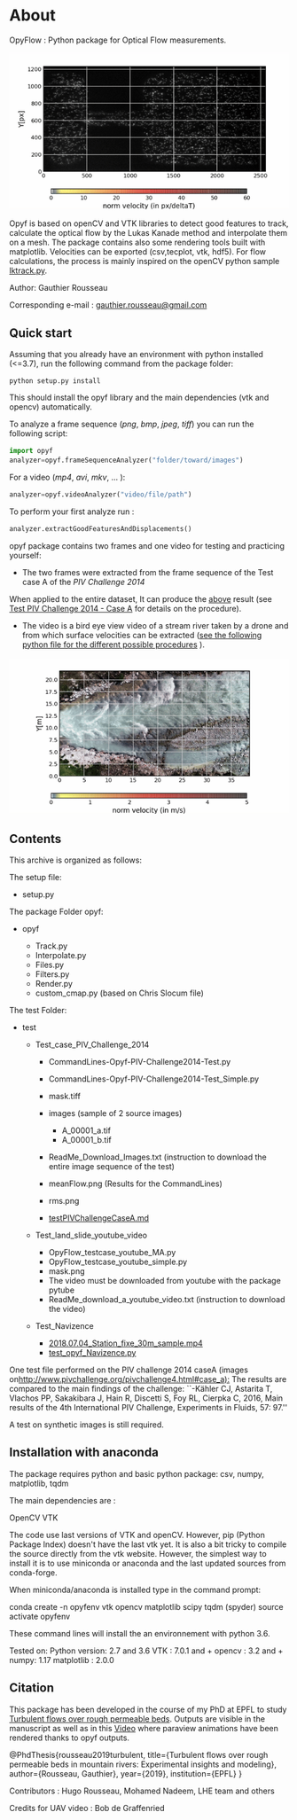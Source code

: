 ﻿
# About

OpyFlow : Python package for Optical Flow measurements.

![PIV challenge](test/Test_case_PIV_Challenge_2014/gif/example_PIV_challenge.gif)

Opyf is based on openCV and VTK libraries to detect good features to track, calculate the optical flow by the Lukas Kanade method and interpolate them on a mesh. The package contains also some rendering tools built with matplotlib. Velocities can be exported (csv,tecplot, vtk, hdf5).
For flow calculations, the process is mainly inspired on the openCV python sample [lktrack.py](https://github.com/opencv/opencv/blob/master/samples/python/lk_track.py).

Author: Gauthier Rousseau

Corresponding e-mail : gauthier.rousseau@gmail.com

## Quick start

Assuming that you already have an environment with python installed (<=3.7), run the following command from the package folder:

```shell
python setup.py install
```

This should install the opyf library and the main dependencies (vtk and opencv) automatically.

To analyze a frame sequence (*png*, *bmp*, *jpeg*, *tiff*) you can run the following script:

```python
import opyf
analyzer=opyf.frameSequenceAnalyzer("folder/toward/images")
```

For a video (*mp4*, *avi*, *mkv*, ... ):

```python
analyzer=opyf.videoAnalyzer("video/file/path")
```

To perform your first analyze run :

```python
analyzer.extractGoodFeaturesAndDisplacements()
```

opyf package contains two frames and one video for testing and practicing yourself:

- The two frames were extracted from the frame sequence of the Test case A of the *PIV Challenge 2014*

When applied to the entire dataset, It can produce the [above](#about) result (see [Test PIV Challenge 2014 - Case A](test/Test_case_PIV_Challenge_2014/testPIVChallengeCaseA.md) for details on the procedure).

- The video is a bird eye view video of a stream river taken by a drone and from which surface velocities can be extracted ([see the following python file for the different possible procedures](test/Test_Navizence/test_opyf_Navizence.py) ).

![bird eye view Navizence](test/Test_Navizence/gif/example_Navizence_Drone.gif)

## Contents

This archive is organized as follows:

The setup file:

- setup.py

The package Folder opyf:

- opyf

  - Track.py
  - Interpolate.py
  - Files.py
  - Filters.py
  - Render.py
  - custom_cmap.py (based on Chris Slocum file)

The test Folder:

- test

  - Test_case_PIV_Challenge_2014

    - CommandLines-Opyf-PIV-Challenge2014-Test.py

    - CommandLines-Opyf-PIV-Challenge2014-Test_Simple.py

    - mask.tiff

    - images (sample of 2 source images)

      - A_00001_a.tif
      - A_00001_b.tif
    - ReadMe_Download_Images.txt (instruction to download the entire image sequence of the test)
    - meanFlow.png (Results for the CommandLines)
    - rms.png
    - [testPIVChallengeCaseA.md](test/Test_case_PIV_Challenge_2014/testPIVChallengeCaseA.md)

  - Test_land_slide_youtube_video
    - OpyFlow_testcase_youtube_MA.py
    - OpyFlow_testcase_youtube_simple.py
    - mask.png
    - The video must be downloaded from youtube with the package pytube
    - ReadMe_download_a_youtube_video.txt (instruction to download the video)
  - Test_Navizence
    - [2018.07.04_Station_fixe_30m_sample.mp4](test/Test_Navizence/2018.07.04_Station_fixe_30m_sample.mp4)
    - [test_opyf_Navizence.py](test/Test_Navizence/test_opyf_Navizence.py)

One test file performed on the PIV challenge 2014 caseA (images on<http://www.pivchallenge.org/pivchallenge4.html#case_a):>
The results are compared to the main findings of the challenge:
``-Kähler CJ, Astarita T, Vlachos PP, Sakakibara J, Hain R, Discetti S, Foy RL, Cierpka C, 2016, Main results of the 4th International PIV Challenge, Experiments in Fluids, 57: 97.''

A test on synthetic images is still required.

## Installation with anaconda

The package requires python and basic python package: csv, numpy, matplotlib, tqdm

The main dependencies are :

OpenCV
VTK

The code use last versions of VTK and openCV.
However, pip (Python Package Index) doesn't have the last vtk yet.
It is also a bit tricky to compile the source directly from the vtk website.
However, the simplest way to install it is to use miniconda or anaconda and the last updated sources from conda-forge.

When miniconda/anaconda is installed type in the command prompt:

conda create -n opyfenv vtk opencv matplotlib scipy tqdm (spyder)
source activate opyfenv

These command lines will install the an environnement with python 3.6.

Tested on:
Python version: 2.7 and 3.6
VTK : 7.0.1 and +
opencv : 3.2 and +
numpy: 1.17
matplotlib : 2.0.0

## Citation

This package has been developed in the course of my PhD at EPFL to study [Turbulent flows over rough permeable beds](https://infoscience.epfl.ch/record/264790/files/EPFL_TH9327.pdf). Outputs are visible in the manuscript as well as in this [Video](https://www.youtube.com/watch?v=JmwE-kL0kTk) where paraview animations have been rendered thanks to opyf outputs.

@PhdThesis{rousseau2019turbulent,
  title={Turbulent flows over rough permeable beds in mountain rivers: Experimental insights and modeling},
  author={Rousseau, Gauthier},
  year={2019},
  institution={EPFL}
}

Contributors : Hugo Rousseau, Mohamed Nadeem, LHE team and others

Credits for UAV video : Bob de Graffenried
